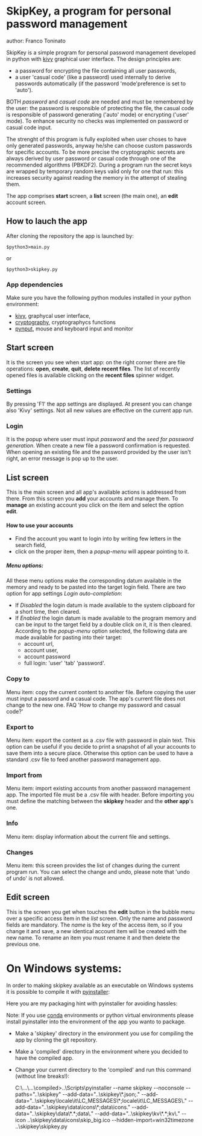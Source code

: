 # SkipKey, a program for personal password management

author: Franco Toninato

SkipKey is a simple program for personal password management developed in python with [kivy](https://kivy.org "Kivy") graphical user interface.
The design principles are:
- a password for encrypting the file containing all user passwords,
- a user 'casual code' (like a password) used internally to derive passwords automatically (if the password 'mode'preference is set to 'auto').

BOTH *password* and *casual code* are needed and must be remembered by the user: the password is responsible of protecting the file, the casual code is responsible of password generating ('auto' mode) or encrypting ('user' mode).
To enhance security no checks was implemented on password or casual code input.

The strenght of this program is fully exploited when user choses to have only generated passwords, anyway he/she can choose custom passwords for specific accounts.
To be more precise the cryptographic secrets are always derived by user password or casual code through one of the recommended algorithms (PBKDF2).
During a program run the secret keys are wrapped by temporary random keys valid only for one that run: this increases security against reading the memory in the attempt of stealing them.

The app comprises **start** screen, a **list** screen (the main one), an **edit** account screen.

## How to lauch the app
After cloning the repository the app is launched by:

	$python3>main.py
or

	$python3>skipkey.py

### App dependencies
Make sure you have the following python modules installed in your python environment:
* [kivy](https://kivy.org "Kivy"), graphycal user interface,
* [cryptography](https://pypi.org/project/cryptography/), cryptographycs functions
* [pynput](https://github.com/moses-palmer/pynput), mouse and keyboard input and monitor

## Start screen
It is the screen you see when start app: on the right corner there are file operations: **open**, **create**, **quit**, **delete recent files**. The list of recently opened files is available clicking on the **recent files** spinner widget.
### Settings
By pressing 'F1' the app settings are displayed. At present you can change also 'Kivy' settings. Not all new values are effective on the current app run. 
### Login
It is the popup where user must input *password* and the *seed for password generation*. When create a new file a password confirmation is requested. When opening an existing file and the password provided by the user isn't right, an error message is pop up to the user.
## List screen
This is the main screen and all app's available actions is addressed from there. From this screen you **add** your accounts and manage them. To **manage** an existing account you click on the item and select the option **edit**. 
#### How to use your accounts
* Find the account you want to login into by writing few letters in the search field,
* click on the proper item, then a _popup-menu_ will appear pointing to it.

##### Menu options:
All these menu options make the corresponding datum available in the memory and ready to be pasted into the target login field.
There are two option for app settings *Login auto-completion*:
* If _Disabled_ the login datum is made available to the system clipboard for a short time, then cleared.
* If _Enabled_ the login datum is made available to the program memory and can be input to the target field by a double click on it, it is then cleared.
 According to the _popup-menu_ option selected, the following data are made available for pasting into their target:
    - account url,
    - account user, 
    - account password 
    - full login: 'user' 'tab' 'password'.

### Copy to
Menu item: copy the current content to another file. Before copying the user must input a passord and a casual code. The app's current file does not change to the new one. 
FAQ 'How to change my password and casual code?'
### Export to
Menu item: export the content as a .csv file with password in plain text. This option can be useful if you decide to print a snapshot of all your accounts to save them into a secure place. Otherwise this option can be used to have a standard .csv file to feed another password management app.
### Import from
Menu item: import existing accounts from another password management app. The imported file must be a .csv file with header. Before importing you must define the matching between the **skipkey** header and the **other app**'s one. 
### Info
Menu item: display information about the current file and settings.
### Changes
Menu item: this screen provides the list of changes during the current program run. You can select the change and undo, please note that 'undo of undo' is not allowed.
## Edit screen
This is the screen you get when touches the **edit** button in the bubble menu over a specific access item in the *list* screen. Only the name and password fields are mandatory. The *name* is the key of the access item, so if you change it and save, a new identical account item will be created with the new name. To rename an item you must rename it and then delete the previous one.

# On Windows systems:
In order to making skipkey available as an executable on Windows systems it is possible to compile it with [pyinstaller](https://www.pyinstaller.org/):

Here you are my packaging hint with pyinstaller for avoiding hassles:

Note:
If you use [conda](https://www.anaconda.com/) environments or python virtual environments please install pyinstaller into the environment of the app you wanto to package.
* Make a 'skipkey' directory in the environment you use for compiling the app by cloning the git repository.
* Make a 'compiled' directory in the environment where you decided to have the compiled app.
* Change your current directory to the 'compiled' and run this command (without line breaks!):
	

	C:\\...\\...\\compiled>..\Scripts\pyinstaller --name skipkey --noconsole --paths="..\skipkey" --add-data="..\skipkey\\\*.json;." --add-data="..\skipkey\locale\it\LC_MESSAGES\\\*;locale\it\LC_MESSAGES\\." --add-data="..\skipkey\data\icons\\\*;data\icons\." --add-data="..\skipkey\data\\\*.\*;data\\." --add-data="..\skipkey\kv\\\*.*;kv\\." --icon ..\skipkey\data\icons\skip_big.ico --hidden-import=win32timezone ..\skipkey\\skipkey.py



